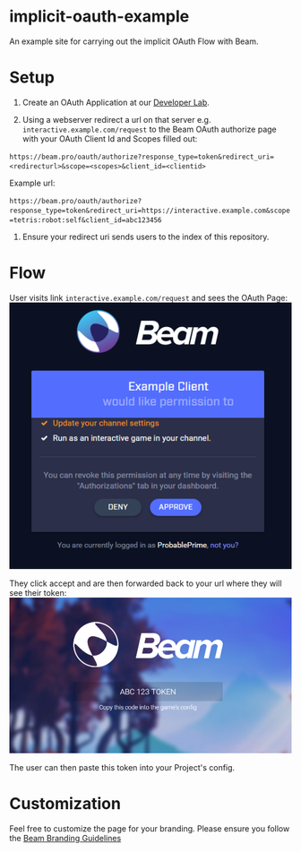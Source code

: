 # implicit-oauth-example
An example site for carrying out the implicit OAuth Flow with Beam.

# Setup
1. Create an OAuth Application at our [Developer Lab](https://beam.pro/lab).

1. Using a webserver redirect a url on that server  e.g. `interactive.example.com/request` to the Beam OAuth authorize page with your OAuth Client Id and Scopes filled out:

  `https://beam.pro/oauth/authorize?response_type=token&redirect_uri=<redirecturl>&scope=<scopes>&client_id=<clientid>`

  Example url:

  `https://beam.pro/oauth/authorize?response_type=token&redirect_uri=https://interactive.example.com&scope=tetris:robot:self&client_id=abc123456`

1. Ensure your redirect uri sends users to the index of this repository.

# Flow

User visits link `interactive.example.com/request` and sees the OAuth Page:
![](images/authorize_box.png)

They click accept and are then forwarded back to your url where they will see their token:
![](images/token.png)

The user can then paste this token into your Project's config.

# Customization

Feel free to customize the page for your branding. Please ensure you follow the [Beam Branding Guidelines](https://github.com/WatchBeam/beam-branding-kit/)
